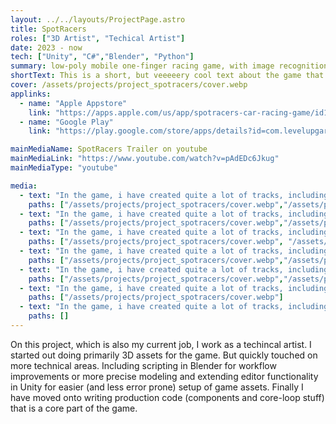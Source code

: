 ```yaml
---
layout: ../../layouts/ProjectPage.astro
title: SpotRacers
roles: ["3D Artist", "Techical Artist"]
date: 2023 - now
tech: ["Unity", "C#","Blender", "Python"]
summary: low-poly mobile one-finger racing game, with image recognition of cars.
shortText: This is a short, but veeeeery cool text about the game that i have made. Or been part of making
cover: /assets/projects/project_spotracers/cover.webp
applinks: 
  - name: "Apple Appstore"
    link: "https://apps.apple.com/us/app/spotracers-car-racing-game/id1517765834"
  - name: "Google Play"
    link: "https://play.google.com/store/apps/details?id=com.levelupgarage.spotracers"

mainMediaName: SpotRacers Trailer on youtube
mainMediaLink: "https://www.youtube.com/watch?v=pAdEDc6Jkug"
mainMediaType: "youtube"

media:
  - text: "In the game, i have created quite a lot of tracks, including the systems on the tracks, and the all the assets in a track."
    paths: ["/assets/projects/project_spotracers/cover.webp","/assets/projects/project_spotracers/cover.webp", "/assets/projects/project_spotracers/cover.webp", "/assets/projects/project_spotracers/cover.webp", "/assets/projects/project_spotracers/cover.webp","/assets/projects/project_spotracers/cover.webp", "/assets/projects/project_spotracers/cover.webp"]
  - text: "In the game, i have created quite a lot of tracks, including the systems on the tracks, and the all the assets in a track."
    paths: ["/assets/projects/project_spotracers/cover.webp","/assets/projects/project_spotracers/cover.webp", "/assets/projects/project_spotracers/cover.webp", "/assets/projects/project_spotracers/cover.webp", "/assets/projects/project_spotracers/cover.webp","/assets/projects/project_spotracers/cover.webp"]
  - text: "In the game, i have created quite a lot of tracks, including the systems on the tracks, and the all the assets in a track."
    paths: ["/assets/projects/project_spotracers/cover.webp", "/assets/projects/project_spotracers/cover.webp", "/assets/projects/project_spotracers/cover.webp","/assets/projects/project_spotracers/cover.webp"]
  - text: "In the game, i have created quite a lot of tracks, including the systems on the tracks, and the all the assets in a track."
    paths: ["/assets/projects/project_spotracers/cover.webp","/assets/projects/project_spotracers/cover.webp", "/assets/projects/project_spotracers/cover.webp"]
  - text: "In the game, i have created quite a lot of tracks, including the systems on the tracks, and the all the assets in a track."
    paths: ["/assets/projects/project_spotracers/cover.webp","/assets/projects/project_spotracers/cover.webp"]
  - text: "In the game, i have created quite a lot of tracks, including the systems on the tracks, and the all the assets in a track."
    paths: ["/assets/projects/project_spotracers/cover.webp"]
  - text: "In the game, i have created quite a lot of tracks, including the systems on the tracks, and the all the assets in a track."
    paths: []
---
```



On this project, which is also my current job, I work as a techincal artist. I started out doing primarily 3D assets for the game. But quickly touched on more technical areas. Including scripting in Blender for workflow improvements or more precise modeling and extending editor functionality in Unity for easier (and less error prone) setup of game assets. Finally I have moved onto writing production code (components and core-loop stuff) that is a core part of the game. 